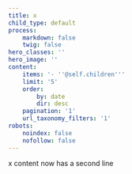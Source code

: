 ```yaml
---
title: x
child_type: default
process:
    markdown: false
    twig: false
hero_classes: ''
hero_image: ''
content:
    items: '- ''@self.children'''
    limit: '5'
    order:
        by: date
        dir: desc
    pagination: '1'
    url_taxonomy_filters: '1'
robots:
    noindex: false
    nofollow: false
---
```


x content
now has a second line

